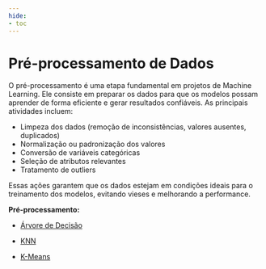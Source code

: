 ```yaml
---
hide:
- toc
---
```


# Pré-processamento de Dados

O pré-processamento é uma etapa fundamental em projetos de Machine Learning. Ele consiste em preparar os dados para que os modelos possam aprender de forma eficiente e gerar resultados confiáveis. As principais atividades incluem:

- Limpeza dos dados (remoção de inconsistências, valores ausentes, duplicados)
- Normalização ou padronização dos valores
- Conversão de variáveis categóricas
- Seleção de atributos relevantes
- Tratamento de outliers

Essas ações garantem que os dados estejam em condições ideais para o treinamento dos modelos, evitando vieses e melhorando a performance.

**Pré-processamento:**

  - [Árvore de Decisão](https://snowdutra.github.io/Machine-Learning/arvore_decisao/08.preprocessamento)

  - [KNN](https://snowdutra.github.io/Machine-Learning/knn/08.preprocessamento)

  - [K-Means](https://snowdutra.github.io/Machine-Learning/kmeans/08.preprocessamento)